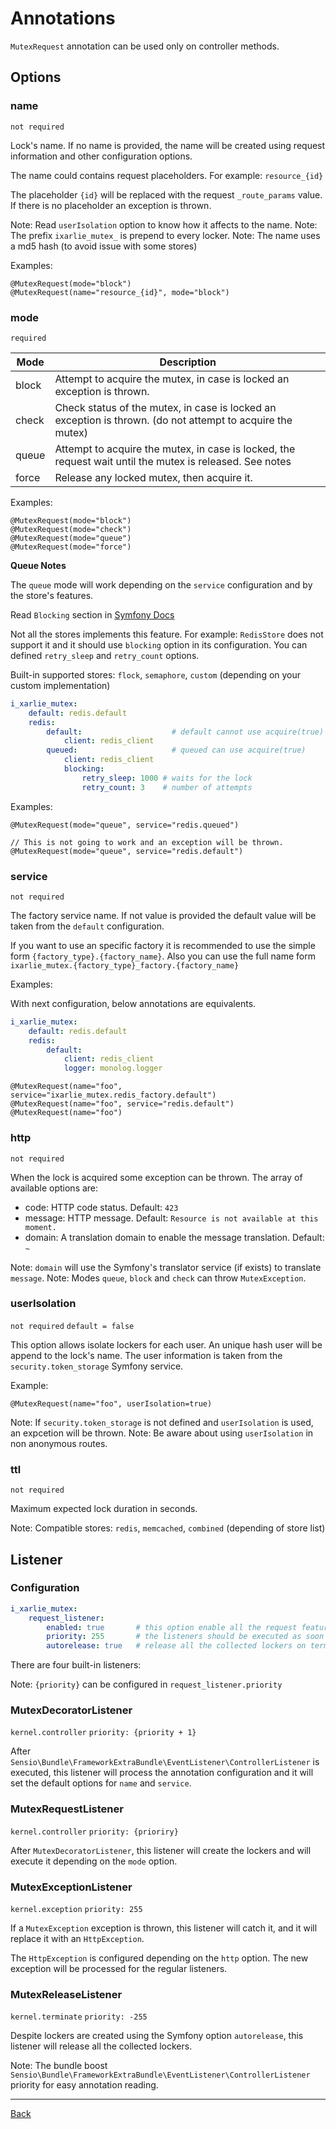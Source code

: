 # Annotations

`MutexRequest` annotation can be used only on controller methods.

## Options

### name
`not required`

Lock's name. If no name is provided, the name will be created using request information and other configuration options.

The name could contains request placeholders. For example: `resource_{id}`

The placeholder `{id}` will be replaced with the request `_route_params` value. If there is no placeholder an exception
is thrown.

Note: Read `userIsolation` option to know how it affects to the name.
Note: The prefix `ixarlie_mutex_` is prepend to every locker.
Note: The name uses a md5 hash (to avoid issue with some stores)

Examples:
```
@MutexRequest(mode="block")
@MutexRequest(name="resource_{id}", mode="block")
```

### mode
`required`

| Mode  | Description   |
| ----- | ------------- |
| block | Attempt to acquire the mutex, in case is locked an exception is thrown. |
| check | Check status of the mutex, in case is locked an exception is thrown. (do not attempt to acquire the mutex) |
| queue | Attempt to acquire the mutex, in case is locked, the request wait until the mutex is released. See notes |
| force | Release any locked mutex, then acquire it. |

Examples:
```
@MutexRequest(mode="block")
@MutexRequest(mode="check")
@MutexRequest(mode="queue")
@MutexRequest(mode="force") 
```

**Queue Notes**

The `queue` mode will work depending on the `service` configuration and by the store's features.

Read `Blocking` section in [Symfony Docs](https://symfony.com/doc/current/components/lock.html#blocking-locks)

Not all the stores implements this feature. For example: `RedisStore` does not support it and it should use `blocking`
option in its configuration. You can defined `retry_sleep` and `retry_count` options.

Built-in supported stores: `flock`, `semaphore`, `custom` (depending on your custom implementation)

```yaml
i_xarlie_mutex:
    default: redis.default
    redis:
        default:                    # default cannot use acquire(true)
            client: redis_client
        queued:                     # queued can use acquire(true)
            client: redis_client
            blocking:
                retry_sleep: 1000 # waits for the lock
                retry_count: 3    # number of attempts
```

Examples:
```
@MutexRequest(mode="queue", service="redis.queued")

// This is not going to work and an exception will be thrown.
@MutexRequest(mode="queue", service="redis.default") 
```

### service
`not required`

The factory service name. If not value is provided the default value will be taken from the `default` configuration.

If you want to use an specific factory it is recommended to use the simple form `{factory_type}.{factory_name}`.
Also you can use the full name form `ixarlie_mutex.{factory_type}_factory.{factory_name}`

Examples:

With next configuration, below annotations are equivalents.
```yaml
i_xarlie_mutex:
    default: redis.default    
    redis:
        default:
            client: redis_client
            logger: monolog.logger
```
```
@MutexRequest(name="foo", service="ixarlie_mutex.redis_factory.default")
@MutexRequest(name="foo", service="redis.default")
@MutexRequest(name="foo")
```

### http
`not required`

When the lock is acquired some exception can be thrown. The array of available options are:

- code: HTTP code status. Default: `423`
- message: HTTP message. Default: `Resource is not available at this moment.`
- domain: A translation domain to enable the message translation. Default: `~`

Note: `domain` will use the Symfony's translator service (if exists) to translate `message`.
Note: Modes `queue`, `block` and `check` can throw `MutexException`.

### userIsolation
`not required` `default = false`

This option allows isolate lockers for each user. An unique hash user will be append to the lock's name. The user information
is taken from the `security.token_storage` Symfony service.

Example:
```
@MutexRequest(name="foo", userIsolation=true)
```

Note: If `security.token_storage` is not defined and `userIsolation` is used, an expcetion will be thrown.
Note: Be aware about using `userIsolation` in non anonymous routes.

### ttl
`not required`

Maximum expected lock duration in seconds.

Note: Compatible stores: `redis`, `memcached`, `combined` (depending of store list)


## Listener

### Configuration

```yaml
i_xarlie_mutex:
    request_listener:
        enabled: true       # this option enable all the request feature
        priority: 255       # the listeners should be executed as soon as possible
        autorelease: true   # release all the collected lockers on terminate
```

There are four built-in listeners:

Note: `{priority}` can be configured in `request_listener.priority`

### MutexDecoratorListener
`kernel.controller` `priority: {priority + 1}`

After `Sensio\Bundle\FrameworkExtraBundle\EventListener\ControllerListener` is executed, this listener will process the
annotation configuration and it will set the default options for `name` and `service`.

### MutexRequestListener
`kernel.controller` `priority: {prioriry}`

After `MutexDecoratorListener`, this listener will create the lockers and will execute it depending on the `mode` option.

### MutexExceptionListener
`kernel.exception` `priority: 255`

If a `MutexException` exception is thrown, this listener will catch it, and it will replace it with an `HttpException`.

The `HttpException` is configured depending on the `http` option. The new exception will be processed for the regular
listeners.

### MutexReleaseListener
`kernel.terminate` `priority: -255`

Despite lockers are created using the Symfony option `autorelease`, this listener will release all the collected lockers.

Note: The bundle boost `Sensio\Bundle\FrameworkExtraBundle\EventListener\ControllerListener` priority for easy annotation
reading.


***
[Back](../README.md)
